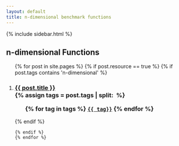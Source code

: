 ```yaml
---
layout: default
title: n-dimensional benchmark functions
---
```

{% include sidebar.html %}
<div class="home">

  <h2>n-dimensional Functions</h2>

  <ol >
    {% for post in site.pages %}
	{% if post.resource == true %}
	{% if post.tags contains 'n-dimensional' %}
		 <li>
        <h3>
          <a href="{{ post.url | prepend: site.baseurl }}">{{ post.title }}</a>
		  <br />
		{% assign tags = post.tags | split:&nbsp; %}
		<ul>
			{% for tag in tags %}
			<code><a class="fcntag" href="{{ tag | prepend:'/' | prepend: site.baseurl }}">{{ tag}}</a></code>
			{% endfor %}
		</ul>
        </h3>
      </li>
	{% endif %}
     
    {% endif %}
	{% endfor %}
  </ol>

</div>